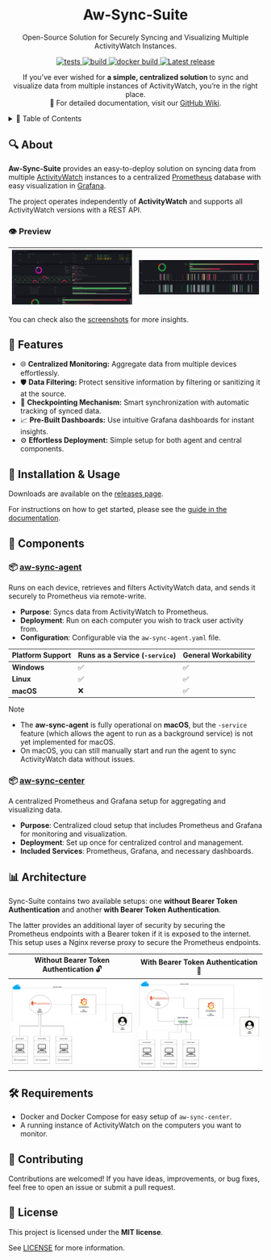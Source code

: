 <h1 align="center">Aw-Sync-Suite</h1>
<p align="center">
Open-Source Solution for Securely Syncing and Visualizing Multiple ActivityWatch Instances.  <br>
</p>

<p align="center">

   <a href="https://github.com/phrp720/aw-sync-suite/actions/workflows/tests.yaml?query=branch%3Amaster">
    <img title="Tests" src="https://github.com/phrp720/aw-sync-suite/actions/workflows/tests.yaml/badge.svg?branch=master" alt="tests"/>
  </a>
  <a href="https://github.com/phrp720/aw-sync-suite/actions/workflows/build.yml">
    <img title="Build Status GitHub" src="https://github.com/phrp720/aw-sync-suite/actions/workflows/build.yml/badge.svg"  alt="build"/>
  </a>
  <a href="https://github.com/phrp720/aw-sync-suite/actions/workflows/agent-docker-image.yml">
    <img title="Docker Build" src="https://github.com/phrp720/aw-sync-suite/actions/workflows/agent-docker-image.yml/badge.svg" alt="docker build">
  </a>

  <a href="https://github.com/phrp720/aw-sync-suite/releases">
    <img title="Latest release" src="https://img.shields.io/github/v/release/phrp720/aw-sync-suite" alt="Latest release">
  </a>
</p>

<p align="center">
  If you’ve ever wished for <strong> a simple, centralized solution </strong> to sync and visualize data from multiple instances of ActivityWatch, you’re in the right place.
 <br>
  📖 For detailed documentation, visit our <a href="https://github.com/phrp720/aw-sync-suite/wiki">GitHub Wiki</a>.
</p>

<details>

<summary>📑 Table of Contents</summary>

1. [About](#-about)
2. [Features](#--features)
3. [Installation & Usage](#-installation--usage)
4. [Components](#-components)
    - [aw-sync-agent](#-aw-sync-agent)
    - [aw-sync-center](#-aw-sync-center)
5. [Architecture](#-architecture)
6. [Requirements](%EF%B8%8F-requirements)
7. [Contributing](#-contributing)
8. [License](#-license)

</details>

## 🔍 About
**Aw-Sync-Suite** provides an easy-to-deploy solution on syncing data from multiple [ActivityWatch](https://github.com/ActivityWatch/activitywatch) instances to a centralized [Prometheus](https://prometheus.io/) database with easy visualization in [Grafana](https://grafana.com/).

The project operates independently of **ActivityWatch** and supports all ActivityWatch versions with a REST API.

### 👁️ Preview


| ![TOP](aw-sync-center/grafana/dashboards/screenshots/summary/summary_1.png) | ![BOTTOM](aw-sync-center/grafana/dashboards/screenshots/summary/summary_2.png) |
|-----------------------------------------------------------------------------|--------------------------------------------------------------------------------|

You can check also the [screenshots](https://github.com/phrp720/aw-sync-suite/tree/master/aw-sync-center/grafana/dashboards/screenshots) for more insights.

## 🌟  Features
- 🌐 **Centralized Monitoring:** Aggregate data from multiple devices effortlessly.
- 🛡️ **Data Filtering:** Protect sensitive information by filtering or sanitizing it at the source.
- 📍 **Checkpointing Mechanism:** Smart synchronization with automatic tracking of synced data.
-  📈 **Pre-Built Dashboards:** Use intuitive Grafana dashboards for instant insights.
- ⚙️ **Effortless Deployment:** Simple setup for both agent and central components.

## 🚀 Installation & Usage

Downloads are available on the [releases page](https://github.com/phrp720/aw-sync-suite/releases).

For instructions on how to get started, please see the [guide in the documentation](https://github.com/phrp720/aw-sync-suite/wiki/Installation-Guide).

## 🧩 Components

### 📦 [aw-sync-agent](https://github.com/phrp720/aw-sync-suite/tree/master/aw-sync-agent)

Runs on each device, retrieves and filters ActivityWatch data, and sends it securely to Prometheus via remote-write.

- **Purpose**: Syncs data from ActivityWatch to Prometheus.
- **Deployment**: Run on each computer you wish to track user activity from.
- **Configuration**: Configurable via the `aw-sync-agent.yaml` file.

| Platform Support | Runs as a Service (`-service`) | General Workability |
|------------------|--------------------------------|---------------------|
| **Windows**      | ✅                              | ✅                   |
| **Linux**        | ✅                              | ✅                   |
| **macOS**        | ❌                              | ✅                   |

> [!Note]
> - The **aw-sync-agent** is fully operational on **macOS**, but the `-service` feature (which allows the agent to run as a background service) is not yet implemented for macOS.
> - On macOS, you can still manually start and run the agent to sync ActivityWatch data without issues.

### 📦 [aw-sync-center](https://github.com/phrp720/aw-sync-suite/tree/master/aw-sync-center)

A centralized Prometheus and Grafana setup for aggregating and visualizing data.

- **Purpose**: Centralized cloud setup that includes Prometheus and Grafana for monitoring and visualization.
- **Deployment**: Set up once for centralized control and management.
- **Included Services**: Prometheus, Grafana, and necessary dashboards.
 
## 📊 Architecture

Sync-Suite contains two available setups: one **without Bearer Token Authentication** and another **with Bearer Token Authentication**.

The latter provides an additional layer of security by securing the Prometheus endpoints with a Bearer token if it is exposed to the internet.
This setup uses a Nginx reverse proxy to secure the Prometheus endpoints.

| Without Bearer Token Authentication 🔓      | With Bearer Token Authentication 🔐                     |
|---------------------------------------------|---------------------------------------------------------|
| ![aw-sync-diagram.png](aw-sync-diagram.png) | ![aw-sync-diagram-nginx.png](aw-sync-diagram-nginx.png) |


## 🛠️ Requirements

- Docker and Docker Compose for easy setup of `aw-sync-center`.
- A running instance of ActivityWatch on the computers you want to monitor.

## 👥 Contributing
Contributions are welcomed! If you have ideas, improvements, or bug fixes, feel free to open an issue or submit a pull request.

## 📝 License

This project is licensed under the **MIT license**.

See [LICENSE](https://github.com/phrp720/aw-sync-suite/blob/master/LICENSE) for more information.
